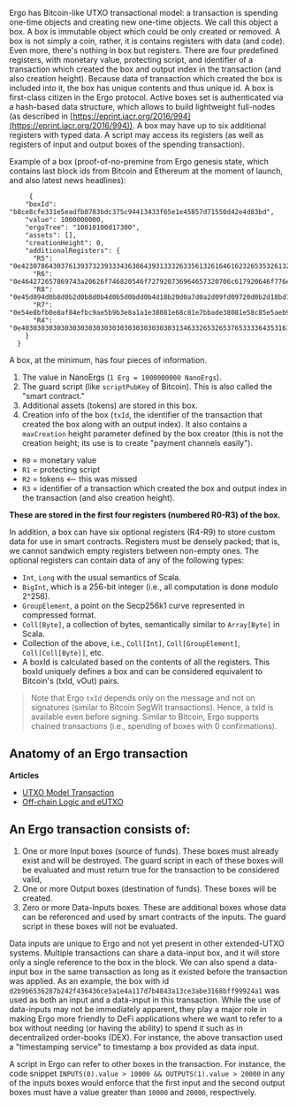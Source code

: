 Ergo has Bitcoin-like UTXO transactional model: a transaction is spending one-time objects and creating new one-time objects. We call this object a box. A box is immutable object which could be only created or removed. A box is not simply a coin, rather, it is contains registers with data (and code). Even more, there's nothing in box but registers. There are four predefined registers, with monetary value, protecting script, and identifier of a transaction which created the box and output index in the transaction (and also creation height). Because data of transaction which created the box is included into it, the box has unique contents and thus unique id. A box is first-class citizen in the Ergo protocol. Active boxes set is authenticated via a hash-based data structure, which allows to build lightweight full-nodes (as described in [https://eprint.iacr.org/2016/994](https://eprint.iacr.org/2016/994)). A box may have up to six additional registers with typed data. A script may access its registers (as well as registers of input and output boxes of the spending transaction).

Example of a box (proof-of-no-premine from Ergo genesis state, which contains last block ids from Bitcoin and Ethereum at the moment of launch, and also latest news headlines):
```
     {
    "boxId": "b8ce8cfe331e5eadfb0783bdc375c94413433f65e1e45857d71550d42e4d83bd",
    "value": 1000000000,
    "ergoTree": "10010100d17300",
    "assets": [],
    "creationHeight": 0,
    "additionalRegisters": {
      "R5": "0e42307864303761393732393334363864393133326335613261646162326535326132333030396536373938363038653437623064323632336337653365393233343633",
      "R6": "0e464272657869743a20626f746820546f727920736964657320706c617920646f776e207269736b206f66206e6f2d6465616c20616674657220627573696e65737320616c61726d",
      "R8": "0e45d094d0b8d0b2d0b8d0b4d0b5d0bdd0b4d18b20d0a7d0a2d09fd09720d0b2d18bd180d0b0d181d182d183d18220d0bdd0b02033332520d0bdd0b020d0b0d0bad186d0b8d18e",
      "R7": "0e54e8bfb0e8af84efbc9ae5b9b3e8a1a1e38081e68c81e7bbade38081e58c85e5aeb9e28094e28094e696b0e697b6e4bba3e5ba94e5afb9e585a8e79083e58c96e68c91e68898e79a84e4b8ade59bbde4b98be98193",
      "R4": "0e4030303030303030303030303030303030303031346332653265376533336435316165376536366636636362363934326333343337313237623336633333373437"
    }
  }
```

A box, at the minimum, has four pieces of information.

1. The value in NanoErgs (`1 Erg = 1000000000 NanoErgs`).
2. The guard script (like `scriptPubKey` of Bitcoin). This is also called the "smart contract."
3. Additional assets (tokens) are stored in this box.
4. Creation info of the box (`txId`, the identifier of the transaction that created the box along with an output index). It also contains a `maxCreation` height parameter defined by the box creator (this is not the creation height; its use is to create "payment channels easily").

- `R0` = monetary value
- `R1` = protecting script
- `R2` = tokens <— this was missed
- `R3` = identifier of a transaction which created the box and output index in the transaction (and also creation height).

**These are stored in the first four registers (numbered R0-R3) of the box.**

In addition, a box can have six optional registers (R4-R9) to store custom data for use in smart contracts. Registers must be densely packed; that is, we cannot sandwich empty registers between non-empty ones. The optional registers can contain data of any of the following types:

- `Int`, `Long` with the usual semantics of Scala.
- `BigInt`, which is a 256-bit integer (i.e., all computation is done modulo 2^256).
- `GroupElement`, a point on the Secp256k1 curve represented in compressed format.
- `Coll[Byte]`, a collection of bytes, semantically similar to `Array[Byte]` in Scala.
- Collection of the above, i.e., `Coll[Int]`, `Coll[GroupElement]`, `Coll[Coll[Byte]]`, etc.
- A boxId is calculated based on the contents of all the registers. This boxId uniquely defines a box and can be considered equivalent to Bitcoin's (txId, vOut) pairs.

>Note that Ergo `txId` depends only on the message and not on signatures (similar to Bitcoin SegWit transactions). Hence, a txId is available even before signing. Similar to Bitcoin, Ergo supports chained transactions (i.e., spending of boxes with 0 confirmations).

## Anatomy of an Ergo transaction

**Articles**

- [UTXO Model Transaction](https://ergoplatform.org/en/blog/2021-10-07-utxo-model-transaction/)
- [Off-chain Logic and eUTXO](https://ergoplatform.org/en/blog/2021-10-04-off-chain-logic-and-eutxo/)


## An Ergo transaction consists of:

1. One or more Input boxes (source of funds). These boxes must already exist and will be destroyed. The guard script in each of these boxes will be evaluated and must return true for the transaction to be considered valid,
2. One or more Output boxes (destination of funds). These boxes will be created.
3. Zero or more Data-Inputs boxes. These are additional boxes whose data can be referenced and used by smart contracts of the inputs. The guard script in these boxes will not be evaluated.

Data inputs are unique to Ergo and not yet present in other extended-UTXO systems. Multiple transactions can share a data-input box, and it will store only a single reference to the box in the block. We can also spend a data-input box in the same transaction as long as it existed before the transaction was applied. As an example, the box with id `d2b9b6536287b242f436436ce5a1e4a117d7b4843a13ce3abe3168bff99924a1` was used as both an input and a data-input in this transaction. While the use of data-inputs may not be immediately apparent, they play a major role in making Ergo more friendly to DeFi applications where we want to refer to a box without needing (or having the ability) to spend it such as in decentralized order-books (DEX). For instance, the above transaction used a "timestamping service" to timestamp a box provided as data input.

A script in Ergo can refer to other boxes in the transaction. For instance, the code snippet `INPUTS(0).value > 10000 && OUTPUTS(1).value > 20000` in any of the inputs boxes would enforce that the first input and the second output boxes must have a value greater than `10000` and `20000`, respectively.

